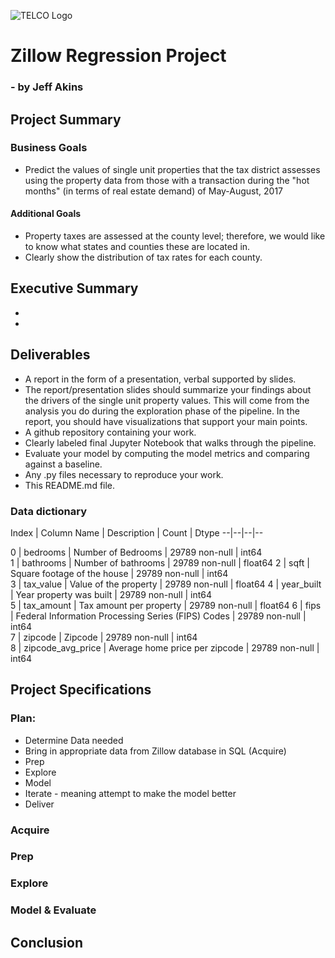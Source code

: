 ![TELCO Logo](https://lh3.googleusercontent.com/proxy/w0hjSS3KvVmQpSSXUnfGDiN-TsOuK6qwDe29cfb6eRgBP-ULpqjCiTtmSsueUITHdLeIlegGYTg5-_ateni9dwzz6CcO--2cul58-IIOCZ4FMMbh7Ht-g4V5xgywqcxlKm1LzBVmKk8Bozqe)

# Zillow Regression Project
### - by Jeff Akins

## Project Summary
### Business Goals
- Predict the values of single unit properties that the tax district assesses using the property data from those with a transaction during the "hot months" (in terms of real estate demand) of May-August, 2017
#### Additional Goals
- Property taxes are assessed at the county level; therefore, we would like to know what states and counties these are located in.
- Clearly show the distribution of tax rates for each county.

## Executive Summary
- 
- 

## Deliverables
- A report in the form of a presentation, verbal supported by slides.
- The report/presentation slides should summarize your findings about the drivers of the single unit property values. This will come from the analysis you do during the exploration phase of the pipeline. In the report, you should have visualizations that support your main points.
- A github repository containing your work.
 - Clearly labeled final Jupyter Notebook that walks through the pipeline. 
 - Evaluate your model by computing the model metrics and comparing against a baseline.
 - Any .py files necessary to reproduce your work.
 - This README.md file.

### Data dictionary
Index | Column Name | Description | Count | Dtype
--|--|--|--
 
 0 |  bedrooms          | Number of Bedrooms                                 | 29789 non-null | int64  
 1 |  bathrooms         | Number of bathrooms                                | 29789 non-null | float64
 2 |  sqft              | Square footage of the house                        | 29789 non-null | int64  
 3 |  tax_value         | Value of the property                              | 29789 non-null | float64
 4 |  year_built        | Year property was built                            | 29789 non-null | int64  
 5 |  tax_amount        | Tax amount per property                            | 29789 non-null | float64
 6 |  fips              | Federal Information Processing Series (FIPS) Codes | 29789 non-null | int64  
 7 |  zipcode           | Zipcode                                            | 29789 non-null | int64  
 8 |  zipcode_avg_price | Average home price per zipcode                     | 29789 non-null | int64 

## Project Specifications

### Plan:
- Determine Data needed
- Bring in appropriate data from Zillow database in SQL (Acquire)
- Prep
- Explore
- Model
- Iterate - meaning attempt to make the model better
- Deliver 

### Acquire

### Prep

### Explore

### Model & Evaluate

## Conclusion